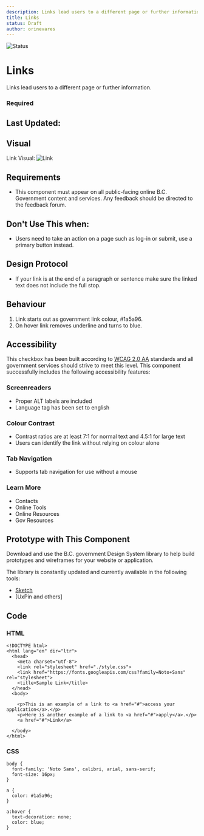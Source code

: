 ```yaml
---
description: Links lead users to a different page or further information.
title: Links
status: Draft
author: orinevares
---
```


![Status](https://img.shields.io/badge/Component-Draft-orange.svg)

# Links

Links lead users to a different page or further information.

### Required

## Last Updated:

## Visual
Link Visual:
![Link](https://github.com/bcgov/design-system/blob/master/components/link/images/link.png?raw=true)

## Requirements
* This component must appear on all public-facing online B.C. Government content and services. Any feedback should be directed to the feedback forum.

## Don't Use This when:
* Users need to take an action on a page such as log-in or submit, use a primary button instead.

## Design Protocol
* If your link is at the end of a paragraph or sentence make sure the linked text does not include the full stop.

## Behaviour

1.	Link starts out as government link colour, #1a5a96.
2.	On hover link removes underline and turns to blue.

## Accessibility
This checkbox has been built according to [WCAG 2.0 AA](https://www.w3.org/TR/WCAG20/) standards and all government services should strive to meet this level.  This component successfully includes the following accessibility features:

### Screenreaders
* Proper ALT labels are included
* Language tag has been set to english

### Colour Contrast
* Contrast ratios are at least 7:1 for normal text and 4.5:1 for large text
* Users can identify the link without relying on colour alone

### Tab Navigation
* Supports tab navigation for use without a mouse

### Learn More
* Contacts
* Online Tools
* Online Resources
* Gov Resources

## Prototype with This Component
Download and use the B.C. government Design System library to help build prototypes and wireframes for your website or application.

The library is constantly updated and currently available in the following tools:

*	[Sketch](https://sketch.cloud/s/Q0bkG)
* [UxPin and others]

## Code

### HTML

```
<!DOCTYPE html>
<html lang="en" dir="ltr">
  <head>
    <meta charset="utf-8">
    <link rel="stylesheet" href="./style.css">
    <link href="https://fonts.googleapis.com/css?family=Noto+Sans" rel="stylesheet">
    <title>Sample Link</title>
  </head>
  <body>

    <p>This is an example of a link to <a href="#">access your application</a>.</p>
    <p>Here is another example of a link to <a href="#">apply</a>.</p>
    <a href="#">Link</a>

  </body>
</html>
```
    
### CSS

```
body {
  font-family: 'Noto Sans', calibri, arial, sans-serif;
  font-size: 16px;
}

a {
  color: #1a5a96;
}

a:hover {
  text-decoration: none;
  color: blue;
}
```
